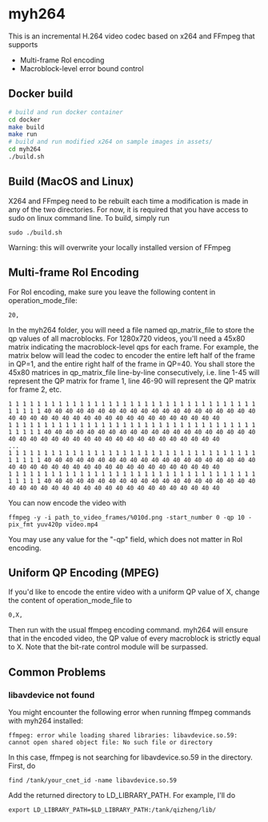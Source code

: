 # myh264
This is an incremental H.264 video codec based on x264 and FFmpeg that supports 
- Multi-frame RoI encoding 
- Macroblock-level error bound control

## Docker build
```sh
# build and run docker container
cd docker 
make build 
make run 
# build and run modified x264 on sample images in assets/
cd myh264
./build.sh
```

## Build (MacOS and Linux)
X264 and FFmpeg need to be rebuilt each time a modification is made in any of the two directories. For now, it is required that you have access to sudo on linux command line. To build, simply run
```
sudo ./build.sh
```
Warning: this will overwrite your locally installed version of FFmpeg

## Multi-frame RoI Encoding
For RoI encoding, make sure you leave the following content in operation_mode_file:
```
20,
```
In the myh264 folder, you will need a file named qp_matrix_file to store the qp values of all macroblocks. For 1280x720 videos, you'll need a 45x80 matrix indicating the macroblock-level qps for each frame. For example, the matrix below will lead the codec to encoder the entire left half of the frame in QP=1, and the entire right half of the frame in QP=40. You shall store the 45x80 matrices in qp_matrix_file line-by-line consecutively, i.e. line 1-45 will represent the QP matrix for frame 1, line 46-90 will represent the QP matrix for frame 2, etc.
```
1 1 1 1 1 1 1 1 1 1 1 1 1 1 1 1 1 1 1 1 1 1 1 1 1 1 1 1 1 1 1 1 1 1 1 1 1 1 1 1 40 40 40 40 40 40 40 40 40 40 40 40 40 40 40 40 40 40 40 40 40 40 40 40 40 40 40 40 40 40 40 40 40 40 40 40 40 40 40 40 
1 1 1 1 1 1 1 1 1 1 1 1 1 1 1 1 1 1 1 1 1 1 1 1 1 1 1 1 1 1 1 1 1 1 1 1 1 1 1 1 40 40 40 40 40 40 40 40 40 40 40 40 40 40 40 40 40 40 40 40 40 40 40 40 40 40 40 40 40 40 40 40 40 40 40 40 40 40 40 40 
...
1 1 1 1 1 1 1 1 1 1 1 1 1 1 1 1 1 1 1 1 1 1 1 1 1 1 1 1 1 1 1 1 1 1 1 1 1 1 1 1 40 40 40 40 40 40 40 40 40 40 40 40 40 40 40 40 40 40 40 40 40 40 40 40 40 40 40 40 40 40 40 40 40 40 40 40 40 40 40 40 
1 1 1 1 1 1 1 1 1 1 1 1 1 1 1 1 1 1 1 1 1 1 1 1 1 1 1 1 1 1 1 1 1 1 1 1 1 1 1 1 40 40 40 40 40 40 40 40 40 40 40 40 40 40 40 40 40 40 40 40 40 40 40 40 40 40 40 40 40 40 40 40 40 40 40 40 40 40 40 40 
```

You can now encode the video with
```
ffmpeg -y -i path_to_video_frames/%010d.png -start_number 0 -qp 10 -pix_fmt yuv420p video.mp4
```
You may use any value for the "-qp" field, which does not matter in RoI encoding.

## Uniform QP Encoding (MPEG)
If you'd like to encode the entire video with a uniform QP value of X, change the content of operation_mode_file to
```
0,X,
```
Then run with the usual ffmpeg encoding command. myh264 will ensure that in the encoded video, the QP value of every macroblock is strictly equal to X. Note that the bit-rate control module will be surpassed.

## Common Problems

### libavdevice not found
You might encounter the following error when running ffmpeg commands with myh264 installed:
```
ffmpeg: error while loading shared libraries: libavdevice.so.59: cannot open shared object file: No such file or directory
```
In this case, ffmpeg is not searching for libavdevice.so.59 in the directory. First, do
```
find /tank/your_cnet_id -name libavdevice.so.59
```
Add the returned directory to LD_LIBRARY_PATH. For example, I'll do
```
export LD_LIBRARY_PATH=$LD_LIBRARY_PATH:/tank/qizheng/lib/
```

